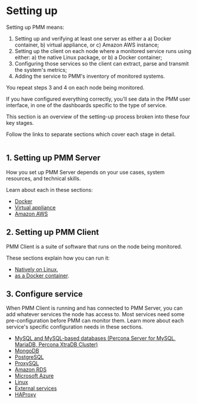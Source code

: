 # Setting up

Setting up PMM means:

1. Setting up and verifying at least one server as either a
	a) Docker container,
	b) virtual appliance, or
	c) Amazon AWS instance;
2. Setting up the client on each node where a monitored service runs using either:
	a) the native Linux package, or
	b) a Docker container;
3. Configuring those services so the client can extract, parse and transmit the system's metrics;
4. Adding the service to PMM's inventory of monitored systems.

You repeat steps 3 and 4 on each node being monitored.

If you have configured everything correctly, you'll see data in the PMM user interface, in one of the dashboards specific to the type of service.

This section is an overview of the setting-up process broken into these four key stages.

Follow the links to separate sections which cover each stage in detail.

```plantuml source="_resources/diagrams/Setting-Up.puml"
```

## 1. Setting up PMM Server

How you set up PMM Server depends on your use cases, system resources, and technical skills.

Learn about each in these sections:

- [Docker](server/docker.md)
- [Virtual appliance](server/virtual-appliance.md)
- [Amazon AWS](server/aws.md)

## 2. Setting up PMM Client

PMM Client is a suite of software that runs on the node being monitored.

These sections explain how you can run it:

- [Natively on Linux](client/index.md#installing-pmm-client-with-your-linux-package-manager),
- [as a Docker container](client/docker.md).

## 3. Configure service

When PMM Client is running and has connected to PMM Server, you can add whatever services the node has access to. Most services need some pre-configuration before PMM can monitor them. Learn more about each service's specific configuration needs in these sections.

- [MySQL and MySQL-based databases (Percona Server for MySQL, MariaDB, Percona XtraDB Cluster)](client/mysql.md)
- [MongoDB](client/mongodb.md)
- [PostgreSQL](client/postgresql.md)
- [ProxySQL](client/proxysql.md)
- [Amazon RDS](client/aws.md)
- [Microsoft Azure](client/azure.md)
- [Linux](client/linux.md)
- [External services](client/external.md)
- [HAProxy](client/haproxy.md)
